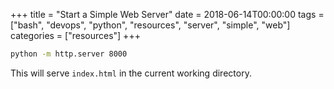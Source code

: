 +++
title = "Start a Simple Web Server"
date = 2018-06-14T00:00:00
tags = ["bash", "devops", "python", "resources", "server", "simple", "web"]
categories = ["resources"]
+++


```bash
python -m http.server 8000
```

This will serve `index.html` in the current working directory.
